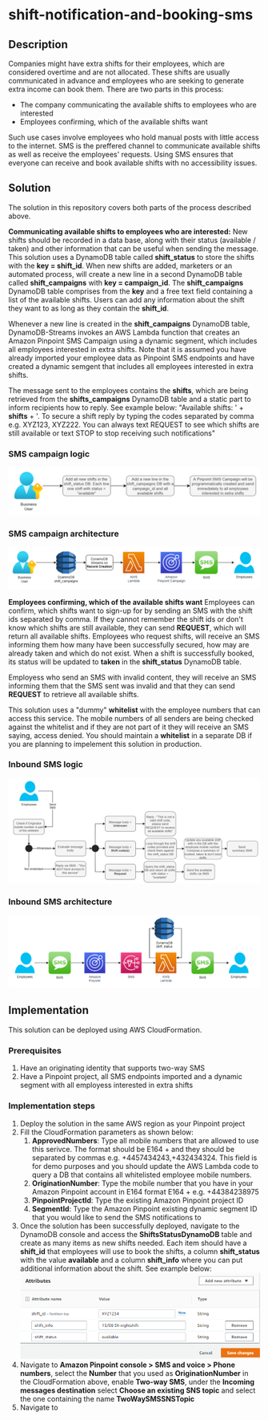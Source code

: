 # shift-notification-and-booking-sms

## Description

Companies might have extra shifts for their employees, which are considered overtime and are not allocated. These shifts are usually communicated in advance and employees who are seeking to generate extra income can book them. There are two parts in this process:

- The company communicating the available shifts to employees who are interested
- Employees confirming, which of the available shifts want

Such use cases involve employees who hold manual posts with little access to the internet. SMS is the preffered channel to communicate available shifts as well as receive the employees' requests. Using SMS ensures that everyone can receive and book available shifts with no accessibility issues. 

## Solution

The solution in this repository covers both parts of the process described above.

**Communicating available shifts to employees who are interested:**
New shifts should be recorded in a data base, along with their status (available / taken) and other information that can be useful when sending the message. This solution uses a DynamoDB table called **shift_status** to store the shifts with the **key = shift_id**. When new shifts are added, marketers or an automated process, will create a new line in a second DynamoDB table called **shift_campaigns**  with **key = campaign_id**. The **shift_campaigns** DynamoDB table comprises from the **key** and a free text field containing a list of the available shifts. Users can add any information about the shift they want to as long as they contain the **shift_id**.

Whenever a new line is created in the **shift_campaigns** DynamoDB table, DynamoDB-Streams invokes an AWS Lambda function that creates an Amazon Pinpoint SMS Campaign using a dynamic segment, which includes all employees interested in extra shifts. Note that it is assumed you have already imported your employee data as Pinpoint SMS endpoints and have created a dynamic semgent that includes all employees interested in extra shifts.

The message sent to the employees contains the **shifts**, which are being retrieved from the **shifts_campaigns** DynamoDB table and a static part to inform recipients how to reply. See example below:
"Available shifts: ' + **shifts** + '. To secure a shift reply by typing the codes separated by comma e.g. XYZ123, XYZ222. You can always text REQUEST to see which shifts are still available or text STOP to stop receiving such notifications"

### SMS campaign logic
![sms-campaign-logic](https://github.com/Pioank/shift-notification-and-booking-sms/blob/main/assets/sms-campaign-logic.PNG)

### SMS campaign architecture
![sms-campaign-architecture](https://github.com/Pioank/shift-notification-and-booking-sms/blob/main/assets/sms-campaign-architecture.PNG)

**Employees confirming, which of the available shifts want**
Employees can confirm, which shifts want to sign-up for by sending an SMS with the shift ids separated by comma. If they cannot remember the shift ids or don't know which shifts are still available, they can send **REQUEST**, which will return all available shifts. Employees who request shifts, will receive an SMS informing them how many have been successfully secured, how may are already taken and which do not exist. When a shift is successfully booked, its status will be updated to **taken** in the **shift_status** DynamoDB table.

Employess who send an SMS with invalid content, they will receive an SMS informing them that the SMS sent was invalid and that they can send **REQUEST** to retrieve all available shifts.

This solution uses a "dummy" **whitelist** with the employee numbers that can access this service. The mobile numbers of all senders are being checked against the whitelist and if they are not part of it they will receive an SMS saying, access denied. You should maintain a **whitelist** in a separate DB if you are planning to impelement this solution in production.

### Inbound SMS logic
![inbound-sms-logic](https://github.com/Pioank/shift-notification-and-booking-sms/blob/main/assets/inbound-sms-logic.PNG)

### Inbound SMS architecture
![inbound-sms-architecture](https://github.com/Pioank/shift-notification-and-booking-sms/blob/main/assets/inbound-sms-architecture.PNG)

## Implementation

This solution can be deployed using AWS CloudFormation.

### Prerequisites
1. Have an originating identity that supports two-way SMS
2. Have a Pinpoint project, all SMS endpoints imported and a dynamic segment with all employess interested in extra shifts

### Implementation steps
1. Deploy the solution in the same AWS region as your Pinpoint project
2. Fill the CloudFormation parameters as shown below:
    1. **ApprovedNumbers**: Type all mobile numbers that are allowed to use this serivce. The format should be E164 +<country-code><number> and they should be separated by commas e.g. +4457434243,+432434324. This field is for demo purposes and you should update the AWS Lambda code to query a DB that contains all whitelisted employee mobile numbers.
    2. **OriginationNumber**: Type the mobile number that you have in your Amazon Pinpoint account in E164 format E164 +<country-code><number> e.g. +44384238975
    3. **PinpointProjectId**: Type the existing Amazon Pinpoint project ID
    4. **SegmentId**: Type the Amazon Pinpoint existing dynamic segment ID that you would like to send the SMS notifications to
3. Once the solution has been successfully deployed, navigate to the DynamoDB console and access the **ShiftsStatusDynamoDB** table and create as many items as new shifts needed. Each item should have a **shift_id** that employees will use to book the shifts, a column **shift_status** with the value **available** and a column **shift_info** where you can put additional information about the shift. See example below: ![shift_status_db](https://github.com/Pioank/shift-notification-and-booking-sms/blob/main/assets/shift_status_dynamoDB.PNG)
4. Navigate to **Amazon Pinpoint console > SMS and voice > Phone numbers**, select the **Number** that you used as **OriginationNumber** in the CloudFormation above, enable **Two-way SMS**, under the **Incoming messages destination** select **Choose an existing SNS topic** and select the one containing the name **TwoWaySMSSNSTopic**
5. Navigate to 
